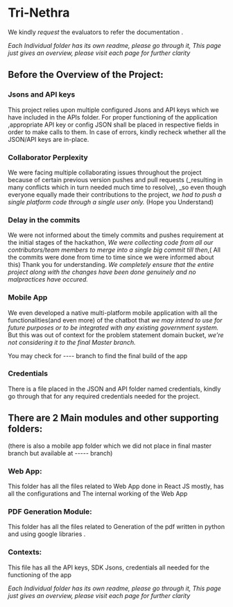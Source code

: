 # Tri-Nethra

We kindly *request* the evaluators to refer the documentation .

_Each Individual folder has its own readme, please go through it, This page just gives an overview, please visit each page for further clarity_

## Before the Overview of the Project:

### Jsons and API keys

This project relies upon multiple configured Jsons and API keys which we have included in the APIs folder. For proper functioning of the application ,appropriate API key or config JSON shall be placed in respective fields in order to make calls to them. In case of errors, kindly recheck whether all the JSON/API keys are in-place.

### Collaborator Perplexity
We were facing multiple collaborating issues throughout the project because of certain previous version pushes and pull requests (_resulting in many conflicts which in turn needed much time to resolve), _so even though everyone equally made their contributions to the project,
_we had to push a single platform code through a single user only._
(Hope you Understand)

### Delay in the commits
We were not informed about the timely commits and pushes requirement at the initial stages of the hackathon, _We were collecting code from all our contributors/team members to merge into a  single big commit till then_,( All the commits were done from time to time since we were informed about this) 
Thank you for understanding.
_We completely ensure that the entire project along with the changes have been done genuinely and no malpractices have occured._


### Mobile App
We even developed a native multi-platform mobile application with all the functionalities(and even more) of the chatbot that _we may intend to use for future purposes or to be integrated with any existing government system._ But this was out of context for the problem statement domain bucket, _we're not considering it to the final Master branch._

You may check for ---- branch to find the final build of the app

### Credentials 
There is a file placed in the JSON and API folder named credentials, kindly go through that for any required credentials needed for the project.

## There are 2 Main modules and other supporting folders:
(there is also a mobile app folder which we did not place in final master branch but available at ----- branch)

### Web App:
This folder has all the files related to Web App done in React JS mostly, has all the configurations and The internal working of the Web App

### PDF Generation Module:
This folder has all the files related to Generation of the pdf written in python and using google libraries .

### Contexts:
This file has all the API keys, SDK Jsons, credentials
all needed for the functioning of the app

_Each Individual folder has its own readme, please go through it, This page just gives an overview, please visit each page for further clarity_
